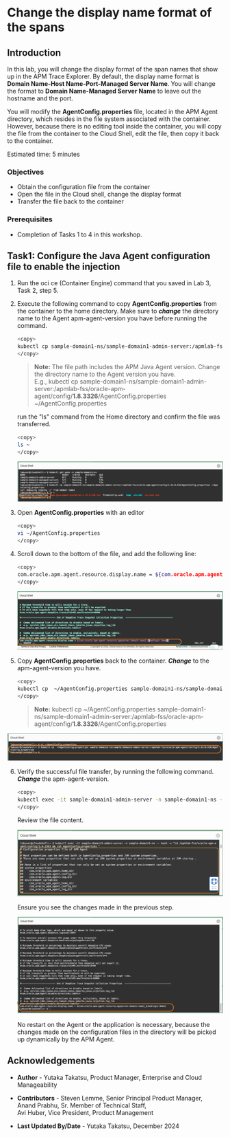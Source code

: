 # Change the display name format of the spans

## Introduction

In this lab, you will change the display format of the span names that show up in the APM Trace Explorer. By default, the display name format is **Domain Name-Host Name-Port-Managed Server Name**. You will change the format to **Domain Name-Managed Server Name** to leave out the hostname and the port.

You will modify the **AgentConfig.properties** file, located in the APM Agent directory, which resides in the file system associated with the container.  However, because there is no editing tool inside the container, you will copy the file from the container to the Cloud Shell, edit the file, then copy it back to the container.

Estimated time: 5 minutes

### Objectives

* Obtain the configuration file from the container
*	Open the file in the Cloud shell, change the display format
*	Transfer the file back to the container

### Prerequisites

* Completion of Tasks 1 to 4 in this workshop.


## Task1: Configure the Java Agent configuration file to enable the injection


1. Run the oci ce (Container Engine) command that you saved in Lab 3, Task 2, step 5.

2. Execute the following command to copy **AgentConfig.properties**  from the container to the home directory. Make sure to ***change*** the directory name to the Agent apm-agent-version you have before running the command.


    ``` bash
    <copy>
    kubectl cp sample-domain1-ns/sample-domain1-admin-server:/apmlab-fss/oracle-apm-agent/config/<apm-agent-version>/AgentConfig.properties ~/AgentConfig.properties
    </copy>
    ```   

    >**Note:** The file path includes the APM Java Agent version. Change the directory name to the Agent version you have.  
    E.g., kubectl cp sample-domain1-ns/sample-domain1-admin-server:/apmlab-fss/oracle-apm-agent/config/**1.8.3326**/AgentConfig.properties ~/AgentConfig.properties

    run the "ls" command from the Home directory and confirm the file was transferred.  
    ```bash
    <copy>
    ls ~
    </copy>
    ```

   ![Oracle Cloud console, Cloud Shell ](images/1-2-cloudshell.png " ")

3.	Open **AgentConfig.properties** with an editor

    ```bash
    <copy>
    vi ~/AgentConfig.properties
    </copy>
    ```

4.	Scroll down to the bottom of the file, and add the following line:

    ```bash
    <copy>
    com.oracle.apm.agent.resource.display.name = ${com.oracle.apm.agent.resource.appserver.domain.name}_${weblogic.Name}
    </copy>
    ```

    ![Oracle Cloud console, Cloud Shell ](images/1-4-cloudshell.png " ")

5.	Copy **AgentConfig.properties** back to the container. ***Change*** to the apm-agent-version you have.

    ```bash
    <copy>
    kubectl cp  ~/AgentConfig.properties sample-domain1-ns/sample-domain1-admin-server:/apmlab-fss/oracle-apm-agent/config/<apm-agent-version>/AgentConfig.properties
    </copy>
    ```

    >**Note:** kubectl cp  ~/AgentConfig.properties sample-domain1-ns/sample-domain1-admin-server:/apmlab-fss/oracle-apm-agent/config/**1.8.3326**/AgentConfig.properties

   ![Oracle Cloud console, Cloud Shell ](images/1-5-cloudshell.png " ")

6. Verify the successful file transfer, by running the following command. ***Change*** the apm-agent-version.

    ``` bash
    <copy>
    kubectl exec -it sample-domain1-admin-server -n sample-domain1-ns -- bash -c "cd /apmlab-fss/oracle-apm-agent/config/<apm-agent-version> && cat AgentConfig.properties "
    </copy>
    ```
    Review the file content.

    ![Oracle Cloud console, Cloud Shell](images/1-6-cloudshell.png " ")

    Ensure you see the changes made in the previous step.

    ![Oracle Cloud console, Cloud Shell](images/1-7-cloudshell.png " ")

    No restart on the Agent or the application is necessary, because the changes made on the configuration files in the directory will be picked up dynamically by the APM Agent.



## Acknowledgements

* **Author** - Yutaka Takatsu, Product Manager, Enterprise and Cloud Manageability
- **Contributors** - Steven Lemme, Senior Principal Product Manager,  
Anand Prabhu, Sr. Member of Technical Staff,  
Avi Huber, Vice President, Product Management
* **Last Updated By/Date** - Yutaka Takatsu, December 2024
